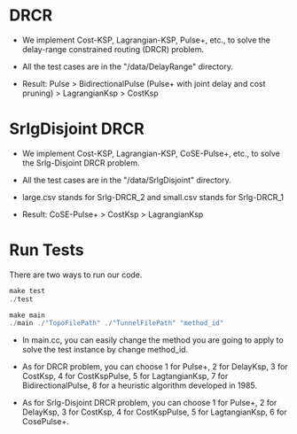 # DRCR

- We implement Cost-KSP, Lagrangian-KSP, Pulse+, etc., to solve the delay-range constrained routing (DRCR) problem.

- All the test cases are in the "/data/DelayRange" directory.

- Result: Pulse > BidirectionalPulse (Pulse+ with joint delay and cost pruning) > LagrangianKsp > CostKsp

# SrlgDisjoint DRCR

- We implement Cost-KSP, Lagrangian-KSP, CoSE-Pulse+, etc., to solve the Srlg-Disjoint DRCR problem.

- All the test cases are in the "/data/SrlgDisjoint" directory.

- large.csv stands for Srlg-DRCR_2 and small.csv stands for Srlg-DRCR_1

- Result: CoSE-Pulse+ > CostKsp > LagrangianKsp

# Run Tests

There are two ways to run our code.
```c++
make test
./test
```

```c++
make main
./main ./"TopoFilePath" ./"TunnelFilePath" "method_id"
```

- In main.cc, you can easily change the method you are going to apply to solve the test instance by change method_id.

- As for DRCR problem, you can choose 1 for Pulse+, 2 for DelayKsp, 3 for CostKsp, 4 for CostKspPulse, 5 for LagtangianKsp, 7 for BidirectionalPulse, 8 for a heuristic algorithm developed in 1985.

- As for Srlg-Disjoint DRCR problem, you can choose 1 for Pulse+, 2 for DelayKsp, 3 for CostKsp, 4 for CostKspPulse, 5 for LagtangianKsp, 6 for CosePulse+.
